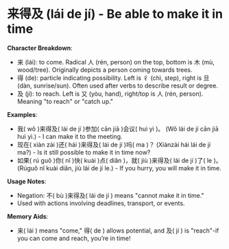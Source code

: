 # **来得及 (lái de jí) - Be able to make it in time**

**Character Breakdown**:  
- 来 (lái): to come. Radical 人 (rén, person) on the top, bottom is 木 (mù, wood/tree). Originally depicts a person coming towards trees.  
- 得 (de): particle indicating possibility. Left is 彳 (chì, step), right is 旦 (dàn, sunrise/sun). Often used after verbs to describe result or degree.  
- 及 (jí): to reach. Left is 又 (yòu, hand), right/top is 人 (rén, person). Meaning "to reach" or "catch up."

**Examples**:  
- 我( wǒ )来得及( lái de jí )参加( cān jiā )会议( huì yì )。 (Wǒ lái de jí cān jiā huì yì.) - I can make it to the meeting.  
- 现在( xiàn zài )还( hái )来得及( lái de jí )吗( ma )？ (Xiànzài hái lái de jí ma?) - Is it still possible to make it in time now?  
- 如果( rú guǒ )你( nǐ )快( kuài )点( diǎn )，就( jiù )来得及( lái de jí )了( le )。 (Rúguǒ nǐ kuài diǎn, jiù lái de jí le.) - If you hurry, you will make it in time.

**Usage Notes**:  
- Negation: 不( bù )来得及( lái de jí ) means "cannot make it in time."  
- Used with actions involving deadlines, transport, or events.

**Memory Aids**:  
- 来( lái ) means "come," 得( de ) allows potential, and 及( jí ) is "reach"-if you can come and reach, you’re in time!